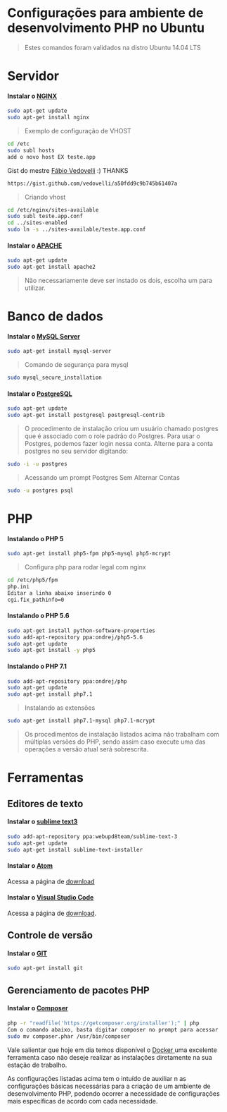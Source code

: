 # Configurações para ambiente de desenvolvimento PHP no Ubuntu

> Estes comandos foram validados na distro Ubuntu 14.04 LTS

# Servidor

#### Instalar o [NGINX](https://www.nginx.com/)
```sh
sudo apt-get update
sudo apt-get install nginx
```

> Exemplo de configuração de VHOST

```sh
cd /etc
sudo subl hosts
add o novo host EX teste.app
```

Gist do mestre [Fábio Vedovelli](https://github.com/vedovelli) :) THANKS

```sh
https://gist.github.com/vedovelli/a50fdd9c9b745b61407a
```

> Criando vhost

```sh
cd /etc/nginx/sites-available
sudo subl teste.app.conf
cd ../sites-enabled
sudo ln -s ../sites-available/teste.app.conf
```

#### Instalar o [APACHE](https://www.apache.org/)

```sh
sudo apt-get update
sudo apt-get install apache2
```

> Não necessariamente deve ser instado os dois, escolha um para utilizar.

# Banco de dados

#### Instalar o [MySQL Server](https://www.mysql.com/)

```sh
sudo apt-get install mysql-server
```

> Comando de segurança para mysql

```sh
sudo mysql_secure_installation
```

#### Instalar o [PostgreSQL](https://www.postgresql.org/)
```sh
sudo apt-get update
sudo apt-get install postgresql postgresql-contrib
```
> O procedimento de instalação criou um usuário chamado postgres que é associado com o role padrão do Postgres. Para usar o Postgres, podemos fazer login nessa conta.
> Alterne para a conta postgres no seu servidor digitando:

```sh
sudo -i -u postgres
```

> Acessando um prompt Postgres Sem Alternar Contas

```sh
sudo -u postgres psql
```

# PHP

#### Instalando o PHP 5 
```sh
sudo apt-get install php5-fpm php5-mysql php5-mcrypt
```

> Configura php para rodar legal com nginx

```sh
cd /etc/php5/fpm
php.ini
Editar a linha abaixo inserindo 0
cgi.fix_pathinfo=0
```
#### Instalando o PHP 5.6

```sh
sudo apt-get install python-software-properties 
sudo add-apt-repository ppa:ondrej/php5-5.6 
sudo apt-get update 
sudo apt-get install -y php5
```

#### Instalando o PHP 7.1

```sh
sudo add-apt-repository ppa:ondrej/php
sudo apt-get update 
sudo apt-get install php7.1
```

> Instalando as extensões 

```sh
sudo apt-get install php7.1-mysql php7.1-mcrypt
```

> Os procedimentos de instalação listados acima não trabalham com múltiplas versões do PHP, sendo assim caso execute uma das operações a versão atual será sobrescrita.

# Ferramentas

## Editores de texto

#### Instalar o [sublime text3](http://www.sublimetext.com/3)

```sh
sudo add-apt-repository ppa:webupd8team/sublime-text-3
sudo apt-get update
sudo apt-get install sublime-text-installer
```
#### Instalar o [Atom](https://atom.io/)

Acessa a página de [download](https://atom.io/)


#### Instalar o [Visual Studio Code](https://code.visualstudio.com/)

Acessa a página de [download](https://code.visualstudio.com/).

## Controle de versão

#### Instalar o [GIT](https://git-scm.com/)

```sh
sudo apt-get install git
```

## Gerenciamento de pacotes PHP

#### Instalar o [Composer](https://getcomposer.org/)

```sh
php -r "readfile('https://getcomposer.org/installer');" | php
Com o comando abaixo, basta digitar composer no prompt para acessar
sudo mv composer.phar /usr/bin/composer
```

Vale salientar que hoje em dia temos disponível o [Docker ](https://www.docker.com/) uma excelente ferramenta caso não deseje realizar as instalações diretamente na sua estação de trabalho.

As configurações listadas acima tem o intuído de auxiliar n as configurações básicas necessárias para a criação de um ambiente de desenvolvimento PHP, podendo ocorrer a necessidade de configurações mais específicas  de acordo com cada necessidade.
